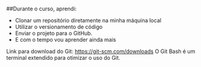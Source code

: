 ##Durante o curso, aprendi:

- Clonar um repositório diretamente na minha máquina local
- Utilizar o versionamento de código 
- Enviar o projeto para o GitHub.
- E com o tempo vou aprender ainda mais

Link para download do Git: https://git-scm.com/downloads
O Git Bash é um terminal extendido para otimizar o uso do Git.
